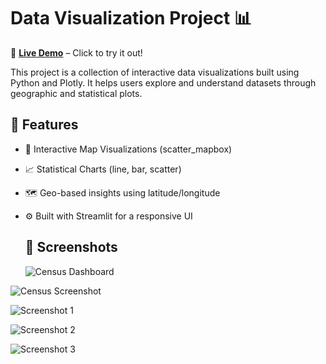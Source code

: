 # Data Visualization Project 📊
🔗 [**Live Demo**](https://indian-census-dashboard-7nfrudpp4s6hyleo6ipa8k.streamlit.app/) – Click to try it out!

This project is a collection of interactive data visualizations built using Python and Plotly. It helps users explore and understand datasets through geographic and statistical plots.

## 🔧 Features

- 📍 Interactive Map Visualizations (scatter_mapbox)
- 📈 Statistical Charts (line, bar, scatter)
- 🗺️ Geo-based insights using latitude/longitude
- ⚙️ Built with Streamlit for a responsive UI

  ## 📸 Screenshots
  ![Census Dashboard](https://raw.githubusercontent.com/VanshAgrahari/Data-Visualisation-Project-/main/screenshots/India%20Analysis_Census-2011%20%C2%B7%20Streamlit%20-%20Google%20Chrome%2014-07-2025%2002_27_15.png)


![Census Screenshot](screenshots/India%20Analysis_Census-2011%20%C2%B7%20Streamlit%20-%20Google%20Chrome%2014-07-2025%2002_27_21.png)

![Screenshot 1](screenshots/India%20Analysis_Census-2011%20%C2%B7%20Streamlit%20-%20Google%20Chrome%2014-07-2025%2002_28_10.png)


![Screenshot 2](screenshots/India%20Analysis_Census-2011%20%C2%B7%20Streamlit%20-%20Google%20Chrome%2014-07-2025%2002_28_17.png)


![Screenshot 3](screenshots/India%20Analysis_Census-2011%20%C2%B7%20Streamlit%20-%20Google%20Chrome%2014-07-2025%2002_28_25.png)
  

